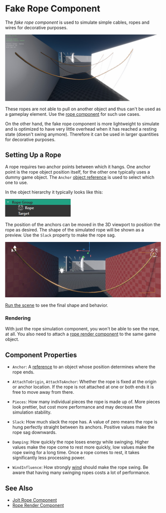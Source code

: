 # Fake Rope Component

The *fake rope component* is used to simulate simple cables, ropes and wires for decorative purposes.

![Fake Ropes](media/fake-rope-component.jpg)

These ropes are not able to pull on another object and thus can't be used as a gameplay element. Use the [rope component](../physics/jolt/special/jolt-rope-component.md) for such use cases.

On the other hand, the fake rope component is more lightweight to simulate and is optimized to have very little overhead when it has reached a resting state (doesn't swing anymore). Therefore it can be used in larger quantities for decorative purposes.

## Setting Up a Rope

A rope requires two anchor points between which it hangs. One anchor point is the rope object position itself, for the other one typically uses a dummy game object. The `Anchor` [object reference](../scenes/object-references.md) is used to select which one to use.

In the object hierarchy it typically looks like this:

![Rope Objects](media/fake-rope-hierarchy.png)

The position of the anchors can be moved in the 3D viewport to position the rope as desired. The shape of the simulated rope will be shown as a preview. Use the `Slack` property to make the rope sag.

![Basic Rope Config](media/fake-rope-config.jpg)

[Run the scene](../editor/run-scene.md) to see the final shape and behavior.

### Rendering

With just the rope simulation component, you won't be able to see the rope, at all. You also need to attach a [rope render component](rope-render-component.md) to the same game object.

## Component Properties

* `Anchor`: A [reference](../scenes/object-references.md) to an object whose position determines where the rope ends.

* `AttachToOrigin`, `AttachToAnchor`: Whether the rope is fixed at the origin or anchor location. If the rope is not attached at one or both ends it is free to move away from there.

* `Pieces`: How many individual pieces the rope is made up of. More pieces look prettier, but cost more performance and may decrease the simulation stability.

* `Slack`: How much slack the rope has. A value of zero means the rope is hung perfectly straight between its anchors. Positive values make the rope sag downwards.

* `Damping`: How quickly the rope loses energy while swinging. Higher values make the rope come to rest more quickly, low values make the rope swing for a long time. Once a rope comes to rest, it takes significantly less processing power.

* `WindInfluence`: How strongly [wind](wind.md) should make the rope swing. Be aware that having many swinging ropes costs a lot of performance.

## See Also

* [Jolt Rope Component](../physics/jolt/special/jolt-rope-component.md)
* [Rope Render Component](rope-render-component.md)
